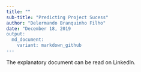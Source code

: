 ```yaml
---
title: ""
sub-title: "Predicting Project Sucess"
author: "Delermando Branquinho Filho"
date: "December 18, 2019
output:
  md_document:
    variant: markdown_github
---
```


The explanatory document can be read on LinkedIn.
